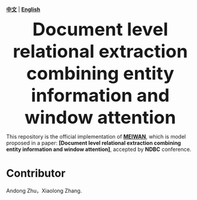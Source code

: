 [**中文**](https:) | [**English**](https:)

>

<p align="center">
  	<font size=7><strong>Document level relational extraction combining entity information and window attention</strong></font>
</p>



This repository is the official implementation of [**MEIWAN**](https://github.com/), which is model proposed in a paper: **[Document level relational extraction combining entity information and window attention]**, accepted by **NDBC** conference. 


# Contributor
Andong Zhu，Xiaolong Zhang. 




